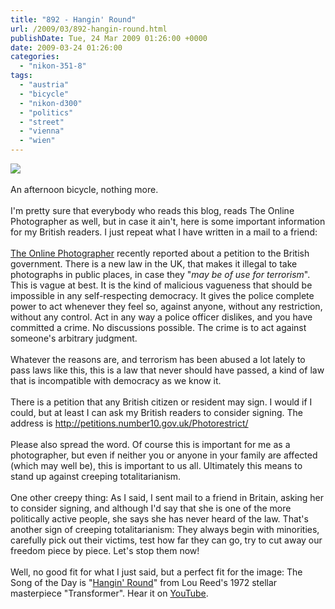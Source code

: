 ```yaml
---
title: "892 - Hangin' Round"
url: /2009/03/892-hangin-round.html
publishDate: Tue, 24 Mar 2009 01:26:00 +0000
date: 2009-03-24 01:26:00
categories: 
  - "nikon-351-8"
tags: 
  - "austria"
  - "bicycle"
  - "nikon-d300"
  - "politics"
  - "street"
  - "vienna"
  - "wien"
---
```

<a href="https://d25zfm9zpd7gm5.cloudfront.net/1200x1200/2009/20090323_163831_ps.jpg" target="_blank"><img src="https://d25zfm9zpd7gm5.cloudfront.net/0600x0600/2009/20090323_163831_ps.jpg"/></a><br/><br/>An afternoon bicycle, nothing more.<br/><br/>I'm pretty sure that everybody who reads this blog, reads The Online Photographer as well, but in case it ain't, here is some important information for my British readers. I just repeat what I have written in a mail to a friend:<br/><br/><a href="http://theonlinephotographer.typepad.com/the_online_photographer/2009/03/giving-us-a-power-we-dont-have.html" target="_blank">The Online Photographer</a> recently reported about a petition to the British government. There is a new law in the UK, that makes it illegal to take photographs in public places, in case they "<span style="font-style: italic;">may be of use for terrorism</span>". This is vague at best. It is the kind of malicious vagueness that should be impossible in any self-respecting democracy. It gives the police complete power to act whenever they feel so, against anyone, without any restriction, without any control. Act in any way a police officer dislikes, and you have committed a crime. No discussions possible. The crime is to act against someone's arbitrary judgment.<br/><br/>Whatever the reasons are, and terrorism has been abused a lot lately to pass laws like this, this is a law that never should have passed, a kind of law that is incompatible with democracy as we know it.<br/><br/>There is a petition that any British citizen or resident may sign. I would if I could, but at least I can ask my British readers to consider signing. The address is <a href="http://petitions.number10.gov.uk/Photorestrict/" target="_blank">http://petitions.number10.gov.uk/Photorestrict/</a><br/><br/>Please also spread the word. Of course this is important for me as a photographer, but even if neither you or anyone in your family are affected (which may well be), this is important to us all. Ultimately this means to stand up against creeping totalitarianism.<br/><br/> One other creepy thing: As I said, I sent mail to a friend in Britain, asking her to consider signing, and although I'd say that she is one of the more politically active people, she says she has never heard of the law. That's another sign of creeping totalitarianism: They always begin with minorities, carefully pick out their victims, test how far they can go, try to cut away our freedom piece by piece. Let's stop them now!<br/><br/>Well, no good fit for what I just said, but a perfect fit for the image: The Song of the Day is "<a href="http://www.lyricsmode.com/lyrics/l/lou_reed/hangin_round.html" target="_blank">Hangin' Round</a>" from Lou Reed's 1972 stellar masterpiece "Transformer". Hear it on <a href="http://www.youtube.com/watch?v=hkku7Eh0GQQ" target="_blank">YouTube</a>.
